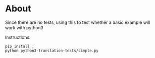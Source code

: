 # About

Since there are no tests, using this to test whether a basic example will work with python3

Instructions:

```
pip install .
python python3-translation-tests/simple.py
```
